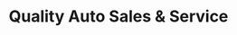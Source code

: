 ---
title: "Quality Auto Sales & Service"
url: /puyallup/quality-auto-sales-and-service/
shop: car repair
---